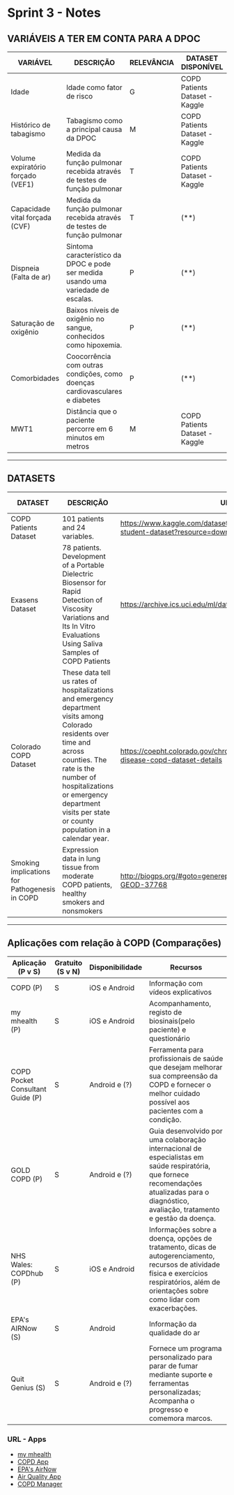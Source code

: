 # Sprint 3 - Notes 


## VARIÁVEIS A TER EM CONTA PARA A DPOC

VARIÁVEL                              | DESCRIÇÃO                                                                         | RELEVÂNCIA | DATASET DISPONÍVEL
---------------------------------     | --------------------------------------------------------------------------------- | ---------- | ------------------
Idade                                 | Idade como fator de risco                                                         | G          | COPD Patients Dataset - Kaggle
Histórico de tabagismo                | Tabagismo como a principal causa da DPOC                                          | M          | COPD Patients Dataset - Kaggle
Volume expiratório forçado (VEF1)     | Medida da função pulmonar recebida através de testes de função pulmonar           | T          | COPD Patients Dataset - Kaggle
Capacidade vital forçada (CVF)        | Medida da função pulmonar recebida através de testes de função pulmonar           | T          | (**)
Dispneia (Falta de ar)                | Sintoma característico da DPOC e pode ser medida usando uma variedade de escalas. | P          | (**)
Saturação de oxigênio                 | Baixos níveis de oxigênio no sangue, conhecidos como hipoxemia.                   | P          | (**)
Comorbidades                          | Coocorrência com outras condições, como doenças cardiovasculares e diabetes       | P          | (**)
MWT1                                  | Distância que o paciente percorre em 6 minutos em metros                          | M          | COPD Patients Dataset - Kaggle

-------------------------------
## DATASETS

DATASET               | DESCRIÇÃO                       | URL                                                                                    | TIPOS DE APLICAÇÃO 
----------------------|-------------------------------- | -------------------------------------------------------------------------------------- | ------------------
COPD Patients Dataset |  101 patients and 24 variables. | https://www.kaggle.com/datasets/prakharrathi25/copd-student-dataset?resource=download  | M
Exasens Dataset                                 | 78 patients. Development of a Portable Dielectric Biosensor for Rapid Detection of Viscosity Variations and Its In Vitro Evaluations Using Saliva Samples of COPD Patients                        | https://archive.ics.uci.edu/ml/datasets/Exasens | M , P
Colorado COPD Dataset                           | These data tell us rates of hospitalizations and emergency department visits among Colorado residents over time and across counties. The rate is the number of hospitalizations or emergency department visits per state or county population in a calendar year.    |  https://coepht.colorado.gov/chronic-obstructive-pulmonary-disease-copd-dataset-details   |      G
Smoking implications for Pathogenesis in COPD   | Expression data in lung tissue from moderate COPD patients, healthy smokers and nonsmokers   | http://biogps.org/#goto=genereport&id=1017&show_dataset=E-GEOD-37768 | P, T



-------------------------------
## Aplicações com relação à COPD (Comparações)

Aplicação (P v S)          | Gratuito (S v N) | Disponibilidade |  Recursos
--------------------- | ---------------- | --------------- | -------------------
COPD (P)                 | S                | iOS e Android   | Informação com vídeos explicativos
my mhealth (P)            | S                | iOS e Android   | Acompanhamento, registo de biosinais(pelo paciente) e questionário
COPD Pocket Consultant Guide (P) | S                 |  Android e (?)            |  Ferramenta para profissionais de saúde que desejam melhorar sua compreensão da COPD e fornecer o melhor cuidado possível aos pacientes com a condição.
GOLD COPD (P) |  S | Android e (?) | Guia desenvolvido por uma colaboração internacional de especialistas em saúde respiratória, que fornece recomendações atualizadas para o diagnóstico, avaliação, tratamento e gestão da doença.
NHS Wales: COPDhub (P) | S | iOS e Android | Informações sobre a doença, opções de tratamento, dicas de autogerenciamento, recursos de atividade física e exercícios respiratórios, além de orientações sobre como lidar com exacerbações.
EPA's AIRNow (S)         |S                 | Android         | Informação da qualidade do ar
Quit Genius (S) | S | Android e (?) | Fornece um programa personalizado para parar de fumar mediante suporte e ferramentas personalizadas; Acompanha o progresso e comemora marcos.



### URL - Apps
* [my mhealth](https://mymhealth-email-resources.s3.eu-west-2.amazonaws.com/media/copd/myCOPD+-+Short+Patient+Video+-+MYMC-%5B0009%5D%5BMAR%5D%5B20%5D.mp4)
* [COPD App](https://play.google.com/store/apps/details?id=com.focusmedica.ud.copd&hl=pt_PT)
* [EPA's AirNow](https://play.google.com/store/apps/details?id=com.saic.airnow&hl=en&gl=US&pli=1)
* [Air Quality App](https://apps.apple.com/us/app/air-quality-app-breezometer/id989623380)
* [COPD Manager](https://apps.apple.com/us/app/copd-manager/id875482616?platform=iphone)
